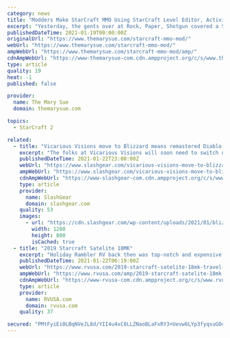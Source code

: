 ```yaml
---
category: news
title: "Modders Make StarCraft MMO Using StarCraft Level Editor, Activison-Blizzard Invokes Copyright Infringement"
excerpt: "Yesterday, the gents over at Rock, Paper, Shotgun covered a StarCraft II mod which turned the game into an MMO, obviously named World of StarCraft. The mod was in very early stages, but a video ..."
publishedDateTime: 2021-01-19T00:00:00Z
originalUrl: "https://www.themarysue.com/starcraft-mmo-mod/"
webUrl: "https://www.themarysue.com/starcraft-mmo-mod/"
ampWebUrl: "https://www.themarysue.com/starcraft-mmo-mod/amp/"
cdnAmpWebUrl: "https://www-themarysue-com.cdn.ampproject.org/c/s/www.themarysue.com/starcraft-mmo-mod/amp/"
type: article
quality: 19
heat: -1
published: false

provider:
  name: The Mary Sue
  domain: themarysue.com

topics:
  - StarCraft 2

related:
  - title: "Vicarious Visions move to Blizzard means remastered Diablo, Starcraft, Warcraft"
    excerpt: "The folks at Vicarious Visions will soon need to switch up their digital business cards. Back in the year 2005, the developer brand and its developers were acquired by the folks at Activision. In"
    publishedDateTime: 2021-01-22T23:00:00Z
    webUrl: "https://www.slashgear.com/vicarious-visions-move-to-blizzard-means-remastered-diablo-starcraft-warcraft-22656410/"
    ampWebUrl: "https://www.slashgear.com/vicarious-visions-move-to-blizzard-means-remastered-diablo-starcraft-warcraft-22656410/amp/"
    cdnAmpWebUrl: "https://www-slashgear-com.cdn.ampproject.org/c/s/www.slashgear.com/vicarious-visions-move-to-blizzard-means-remastered-diablo-starcraft-warcraft-22656410/amp/"
    type: article
    provider:
      name: SlashGear
      domain: slashgear.com
    quality: 53
    images:
      - url: "https://cdn.slashgear.com/wp-content/uploads/2021/01/blizzard23.jpg"
        width: 1280
        height: 800
        isCached: true
  - title: "2019 Starcraft Satelite 18MK"
    excerpt: "Holiday Rambler RV back then was top-notch and expensive. Check out this awesome vintage RV on this week’s #throwbackthursday feature. The 1992 Holiday Rambler Aluma-Lite TT 32FK is in immaculate condition for being 25 years old."
    publishedDateTime: 2021-01-22T06:19:00Z
    webUrl: "https://www.rvusa.com/2019-starcraft-satelite-18mk-travel-trailer-2942856"
    ampWebUrl: "https://www.rvusa.com/amp/2019-starcraft-satelite-18mk-travel-trailer-2942856"
    cdnAmpWebUrl: "https://www-rvusa-com.cdn.ampproject.org/c/s/www.rvusa.com/amp/2019-starcraft-satelite-18mk-travel-trailer-2942856"
    type: article
    provider:
      name: RVUSA.com
      domain: rvusa.com
    quality: 37

secured: "PMtFyiEi0LBqNVeJL8d/YII4u4xC8LLZNaoBLaFxRY3+Uevw6LYp3fyqsuGOcy9Br6WWsO9cOt8ILEWUCls7oliKPj0SVE3xzaO1QUxCLckRQs9Qxl/0Hw56pae1IJDSbn9iLsPRk9YEU2d6DTRpBGdJEcCYkUVH3XDdgsVbEiVWrXCOYvzAIK9+MNYakJYGt0BiaiMqj4ZWrC9x/HotgLKbCbHWyvnTD61z85Ha/TmcykiVZF0Jzpyh6BVmZgPDbvVLj8mwJpygBPZDNu/A7S5MasJlPQvsjmQhhx9cZCGkdQv1wr2f/Ev4ZbewpNYKR5c4vuczUhITp6Vi5sjWhFuxS2v2wGz/mIc76V76nK8=;/fnn+jEMRYjPCyTVkhY57g=="
---
```


